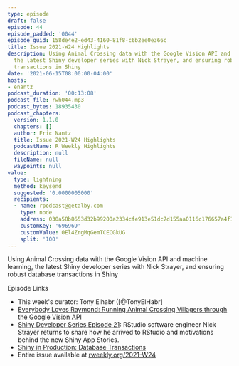 ```yaml
---
type: episode
draft: false
episode: 44
episode_padded: '0044'
episode_guid: 158de4e2-ed43-4160-81f8-c6b2ee0e366c
title: Issue 2021-W24 Highlights
description: Using Animal Crossing data with the Google Vision API and machine learning,
  the latest Shiny developer series with Nick Strayer, and ensuring robust database
  transactions in Shiny
date: '2021-06-15T08:00:00-04:00'
hosts:
- enantz
podcast_duration: '00:13:08'
podcast_file: rwh044.mp3
podcast_bytes: 18935430
podcast_chapters:
  version: 1.1.0
  chapters: []
  author: Eric Nantz
  title: Issue 2021-W24 Highlights
  podcastName: R Weekly Highlights
  description: null
  fileName: null
  waypoints: null
value:
  type: lightning
  method: keysend
  suggested: '0.0000005000'
  recipients:
  - name: rpodcast@getalby.com
    type: node
    address: 030a58b8653d32b99200a2334cfe913e51dc7d155aa0116c176657a4f1722677a3
    customKey: '696969'
    customValue: 0El4ZrgMqGemTCECGkUG
    split: '100'
---
```

Using Animal Crossing data with the Google Vision API and machine
learning, the latest Shiny developer series with Nick Strayer, and
ensuring robust database transactions in Shiny

Episode Links

-   This week's curator: Tony Elhabr (\[@TonyElHabr\]
-   <a
    href="https://mdneuzerling.com/post/everybody-loves-raymond-running-animal-crossing-villagers-through-the-google-vision-api/"
    rel="nofollow">Everybody Loves Raymond: Running Animal Crossing
    Villagers through the Google Vision API</a>
-   <a href="https://www.youtube.com/watch?v=84Vg7HKzd2E"
    rel="nofollow">Shiny Developer Series Episode 21</a>: RStudio
    software engineer Nick Strayer returns to share how he arrived to
    RStudio and motivations behind the new Shiny App Stories.
-   <a
    href="https://roh.engineering/posts/2021/06/shiny-in-production-database-transactions/"
    rel="nofollow">Shiny in Production: Database Transactions</a>
-   Entire issue available at
    <a href="https://rweekly.org/2021-W24.html"
    rel="nofollow">rweekly.org/2021-W24</a>
